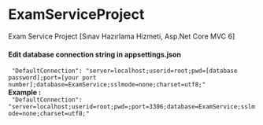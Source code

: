 ﻿# ExamServiceProject
Exam Service Project [Sınav Hazırlama Hizmeti, Asp.Net Core MVC 6]

<h4> Edit database connection string in appsettings.json </h4>
<code> "DefaultConnection": "server=localhost;userid=root;pwd=[database password];port=[your port number];database=ExamService;sslmode=none;charset=utf8;" </code>
<br /> <b> Example :</b> <br />
<code> "DefaultConnection": "server=localhost;userid=root;pwd=;port=3306;database=ExamService;sslmode=none;charset=utf8;" </code>



